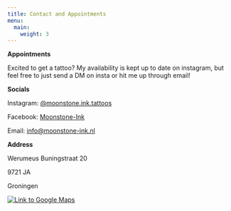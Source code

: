 ```yaml
---
title: Contact and Appointments
menu:
  main:
    weight: 3
---
```


**Appointments**

Excited to get a tattoo? My availability is kept up to date on instagram,
but feel free to just send a DM on insta or hit me up through email!

**Socials**

Instagram: [@moonstone.ink.tattoos](https://www.instagram.com/moonstone.ink.tattoos)

Facebook: [Moonstone-Ink](https://www.facebook.com/Moonstone-Ink-104925165106680)

Email: [info@moonstone-ink.nl](mailto:info@moonstone-ink.nl)

**Address**

Werumeus Buningstraat 20

9721 JA

Groningen

[![Link to Google Maps](/images/photo/moonstone-location.png)](https://maps.app.goo.gl/DBCqpLXyHFpvS5vY7)
